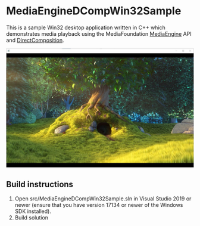 # MediaEngineDCompWin32Sample

This is a sample Win32 desktop application written in C++ which demonstrates media playback using the MediaFoundation [MediaEngine](https://docs.microsoft.com/en-us/windows/win32/api/mfmediaengine/nn-mfmediaengine-imfmediaengine) API and [DirectComposition](https://docs.microsoft.com/en-us/windows/win32/directcomp/directcomposition-portal).

![Alt text](docs/screenshot.jpg?raw=true "MediaEngineDCompWin32Sample screenshot")

## Build instructions

1. Open src/MediaEngineDCompWin32Sample.sln in Visual Studio 2019 or newer (ensure that you have version 17134 or newer of the Windows SDK installed).
2. Build solution